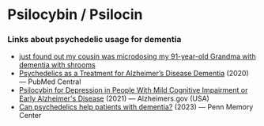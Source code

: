 # Psilocybin / Psilocin

### Links about psychedelic usage for dementia

* [just found out my cousin was microdosing my 91-year-old Grandma with dementia with shrooms](https://www.reddit.com/r/dementia/comments/180ubp0/so_we_just_found_out_my_cousin_was_microdosing_my/)&#x20;
* [Psychedelics as a Treatment for Alzheimer’s Disease Dementia](https://pmc.ncbi.nlm.nih.gov/articles/PMC7472664/) (2020) — PubMed Central&#x20;
* [Psilocybin for Depression in People With Mild Cognitive Impairment or Early Alzheimer's Disease](https://www.alzheimers.gov/clinical-trials/psilocybin-depression-people-mild-cognitive-impairment-or-early-alzheimers-disease) (2021) — Alzheimers.gov (USA)&#x20;
* [Can psychedelics help patients with dementia?](https://pennmemorycenter.org/psychedelics-dementia/) (2023) — Penn Memory Center&#x20;

